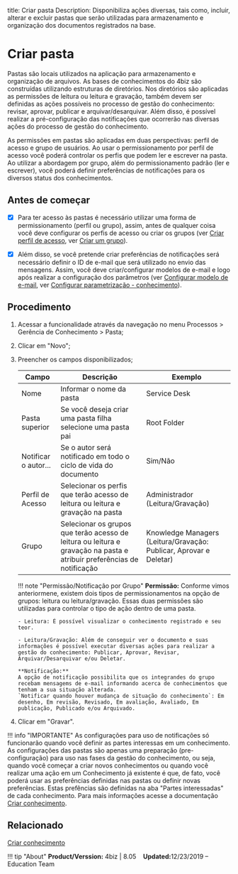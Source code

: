 title: Criar pasta
Description: Disponibiliza ações diversas, tais como, incluir, alterar e excluir pastas que serão utilizadas para armazenamento e organização dos documentos registrados na base.

# Criar pasta

Pastas são locais utilizados na aplicação para armazenamento e organização de arquivos. As bases de conhecimentos do 4biz são construídas utilizando estruturas de diretórios. Nos diretórios são aplicadas as permissões de leitura ou leitura e gravação, também devem ser definidas as ações possíveis no processo de gestão do conhecimento: revisar, aprovar, publicar e arquivar/desarquivar. Além disso, é possível realizar a pré-configuração das notificações que ocorrerão nas diversas ações do processo de gestão do conhecimento.

As permissões em pastas são aplicadas em duas perspectivas: perfil de acesso e grupo de usuários. Ao usar o permissionamento por perfil de acesso você poderá controlar os perfis que podem ler e escrever na pasta. Ao utilizar a abordagem por grupo, além do permissionamento padrão (ler e escrever), você poderá definir preferências de notificações para os diversos status dos conhecimentos.

## Antes de começar

- [X] Para ter acesso às pastas é necessário utilizar uma forma de permissionamento (perfil ou grupo), assim, antes de qualquer coisa você deve configurar os perfis de acesso ou criar os grupos (ver [Criar perfil de acesso][2], ver [Criar um grupo][3]).

- [X] Além disso, se você pretende criar preferências de notificações será necessário definir o ID de e-mail que será utilizado no envio das mensagens. Assim, você deve criar/configurar modelos de e-mail e logo após realizar a configuração dos parâmetros (ver [Configurar modelo de e-mail][4], ver [Configurar parametrização - conhecimento][5]).

## Procedimento

1.  Acessar a funcionalidade através da navegação no menu Processos > Gerência de Conhecimento > Pasta;

2.  Clicar em "Novo";

3.  Preencher os campos disponibilizados;

    | Campo | Descrição | Exemplo |
    |-------|-----------|---------|
    | Nome | Informar o nome da pasta | Service Desk |
    | Pasta superior | Se você deseja criar uma pasta filha selecione uma pasta pai | Root Folder |
    | Notificar o autor... | Se o autor será notificado em todo o ciclo de vida do documento | Sim/Não |
    | Perfil de Acesso | Selecionar os perfis que terão acesso de leitura ou leitura e gravação na pasta | Administrador (Leitura/Gravação) |
    | Grupo | Selecionar os grupos que terão acesso de leitura ou leitura e gravação na pasta e atribuir preferências de notificação | Knowledge Managers (Leitura/Gravação: Publicar, Aprovar e Deletar) |

    !!! note "Permissão/Notificação por Grupo"
        **Permissão:**
        Conforme vimos anteriormene, existem dois tipos de permissionamentos na opção de grupos: leitura ou leitura/gravação. Essas duas permissões são utilizadas para controlar o tipo de ação dentro de uma pasta.
        
        - Leitura: É possível visualizar o conhecimento registrado e seu teor.
        
        - Leitura/Gravação: Além de conseguir ver o documento e suas informações é possível executar diversas ações para realizar a gestão do conhecimento: Publicar, Aprovar, Revisar, Arquivar/Desarquivar e/ou Deletar.
        
        **Notificação:**
        A opção de notificação possibilita que os integrandes do grupo recebam mensagems de e-mail informando acerca de conhecimentos que tenham a sua situação alterada.
        `Notificar quando houver mudança de situação do conhecimento`: Em desenho, Em revisão, Revisado, Em avaliação, Avaliado, Em publicação, Publicado e/ou Arquivado.


4.  Clicar em "Gravar".

!!! info "IMPORTANTE"
    As configurações para uso de notificações só funcionarão quando você definir as partes interessas em um conhecimento. As configurações das pastas são apenas uma preparação (pre-configuração) para uso nas fases da gestão do conhecimento, ou seja, quando você começar a criar novos conhecimentos ou quando você realizar uma ação em um Conhecimento já existente é que, de fato, você poderá usar as preferências definidas nas pastas ou definir novas preferências. Estas prefências são definidas na aba "Partes interessadas" de cada conhecimento. Para mais informações acesse a documentação [Criar conhecimento][1].


## Relacionado

[Criar conhecimento][1]


!!! tip "About"
    <b>Product/Verssion:</b> 4biz | 8.05 &nbsp;&nbsp;
    <b>Updated:</b>12/23/2019 – Education Team

[1]:/pt-br/4biz-helium/processes/knowledge/use/create-knowledge.html
[2]:/pt-br/4biz-helium/initial-settings/access-settings/user/register-groups.html
[3]:/pt-br/4biz-helium/initial-settings/access-settings/profile/create-profile-access.html
[4]:/pt-br/4biz-helium/platform-administration/email-settings/email-templates-configure-email-template.html
[5]:/pt-br/4biz-helium/platform-administration/parameters-list/configure-parametrization-knowledge.html